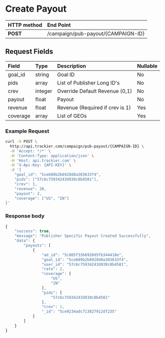 # Create Payout

| **HTTP method** | **End Point** |
| :--- | :--- |
| **POST** | /campaign/pub-payout/{CAMPAIGN-ID} |

## Request Fields

| Field | Type | Description | Nullable |
| :--- | :--- | :--- | :--- |
| goal\_id | string | Goal ID | No |
| pids | array | List of Publisher Long ID's | No |
| crev | integer | Override Default Revenue \(0,1\) | No |
| payout | float | Payout | No |
| revenue | float | Revenue \(Required if crev is 1\) | Yes |
| coverage | array | List of GEOs | Yes |

### Example Request

```bash
curl -X POST \
  http://api.trackier.com/campaign/pub-payout/{CAMPAIGN-ID} \
  -H 'Accept: */*' \
  -H 'Content-Type: application/json' \
  -H 'Host: api.trackier.com' \
  -H 'X-Api-Key: {API-KEY}' \
  -d '{
	"goal_id": "5ce689b2b6920d0a303633f4",
	"pids": ["57c6c75934243d930c8b4581"],
	"crev": 1,
	"revenue": 20,
	"payout": 2,
	"coverage": ["US", "IN"]
}'
```

### **Response body**

```javascript
{
    "success": true,
    "message": "Publisher Specific Payout Created Successfully",
    "data": {
        "payouts": [
            {
                "ad_id": "5c865f33b6920d5fb344418e",
                "goal_id": "5ce689b2b6920d0a303633f4",
                "user_id": "57c6c75934243d930c8b4581",
                "rate": 2,
                "coverage": [
                    "US",
                    "IN"
                ],
                "pids": [
                    "57c6c75934243d930c8b4581"
                ],
                "crev": 1,
                "_id": "5ce9234adc713827912df235"
            }
        ]
    }
}
```


